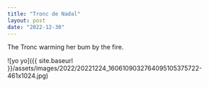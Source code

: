 ```yaml
---
title: "Tronc de Nadal"
layout: post
date: "2022-12-30"
---
```


The Tronc warming her bum by the fire.

![yo yo]({{ site.baseurl }}/assets/images/2022/20221224_1606109032764095105375722-461x1024.jpg)
